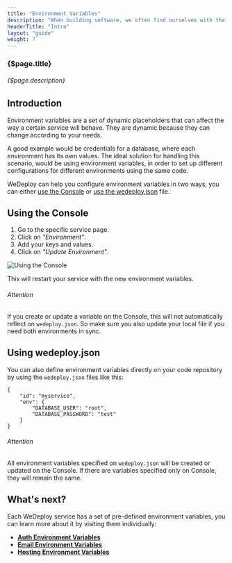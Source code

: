 ```yaml
---
title: "Environment Variables"
description: "When building software, we often find ourselves with the need of having different information depending if our code is running locally or in production. Instead of having to hard-code those values, we can take advantage of environment variables."
headerTitle: "Intro"
layout: "guide"
weight: 7
---
```


### {$page.title}

###### {$page.description}

<article id="1">

## Introduction

Environment variables are a set of dynamic placeholders that can affect the way a certain service will behave. They are dynamic because they can change according to your needs.

A good example would be credentials for a database, where each environment has its own values. The ideal solution for handling this scenario, would be using environment variables, in order to set up different configurations for different environments using the same code.

WeDeploy can help you configure environment variables in two ways, you can either [use the Console](#2) or [use the wedeploy.json](#3) file.

</article>

<article id="2">

## Using the Console

1) Go to the specific service page.
2) Click on *"Environment"*.
3) Add your keys and values.
4) Click on *"Update Environment"*.

![Using the Console](/images/docs/intro/environment-variables.png)

This will restart your service with the new environment variables.

<aside>

###### <span class="icon-16-alert"></span> Attention

If you create or update a variable on the Console, this will not automatically reflect on `wedeploy.json`. So make sure you also update your local file if you need both environments in sync.

</aside>

</article>

<article id="3">

## Using wedeploy.json

You can also define environment variables directly on your code repository by using the `wedeploy.json` files like this:

```application/json
{
	"id": "myservice",
	"env": {
		"DATABASE_USER": "root",
		"DATABASE_PASSWORD": "test"
	}
}
```

<aside>

###### <span class="icon-16-alert"></span> Attention

All environment variables specified on `wedeploy.json` will be created or updated on the Console. If there are variables specified only on Console, they will remain the same.

</aside>

</article>

## What's next?

Each WeDeploy service has a set of pre-defined environment variables, you can learn more about it by visiting them individually:

* [**Auth Environment Variables**](/docs/auth/environment-variables.html)
* [**Email Environment Variables**](/docs/email/environment-variables.html)
* [**Hosting Environment Variables**](/docs/hosting/environment-variables.html)
